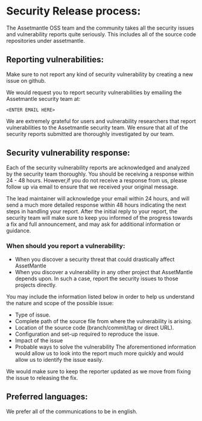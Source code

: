 # Security Release process:
The Assetmantle OSS team and the community takes all the security issues and vulnerability reports quite seriously. This includes all of the source code repositories under assetmantle.

## Reporting vulnerabilities:

Make sure to not report any kind of security vulnerability by creating a new issue on github.

We would request you to report security vulnerabilities by emailing the Assetmantle security team at:

```<ENTER EMAIL HERE>```

We are extremely grateful for users and vulnerability researchers that report vulnerabilities to the Assetmantle security team. We ensure that all of the security reports submitted are thoroughly investigated by our team.

## Security vulnerability response:
Each of the security vulnerability reports are acknowledged and analyzed by the security team thoroughly. You should be receiving a response within 24 - 48 hours. However,if you do not receive a response from us, please follow up via email to ensure that we received your original message. 

The lead maintainer will acknowledge your email within 24 hours, and will send a much more detailed response within 48 hours indicating the next steps in handling your report. After the initial reply to your report, the security team will make sure to keep you informed of the progress towards a fix and full announcement, and may ask for additional information or guidance.

### When should you report a vulnerability:
- When you discover a security threat that could drastically affect AssetMantle
- When you discover a vulnerability in any other project that AssetMantle depends upon. In such a case, report the security issues to those projects directly.

You may include the information listed below in order to help us understand the nature and scope of the possible issue:
- Type of issue.
- Complete path of the source file from where the vulnerability is arising.
- Location of the source code (branch/commit/tag or direct URL).
- Configuration and set-up required to reproduce the issue.
- Impact of the issue
- Probable ways to solve the vulnerability
The aforementioned information would allow us to look into the report much more quickly and would allow us to identify the issue easily. 

We would make sure to keep the reporter updated as we move from fixing the issue to releasing the fix.

## Preferred languages:
We prefer all of the communications to be in english.
